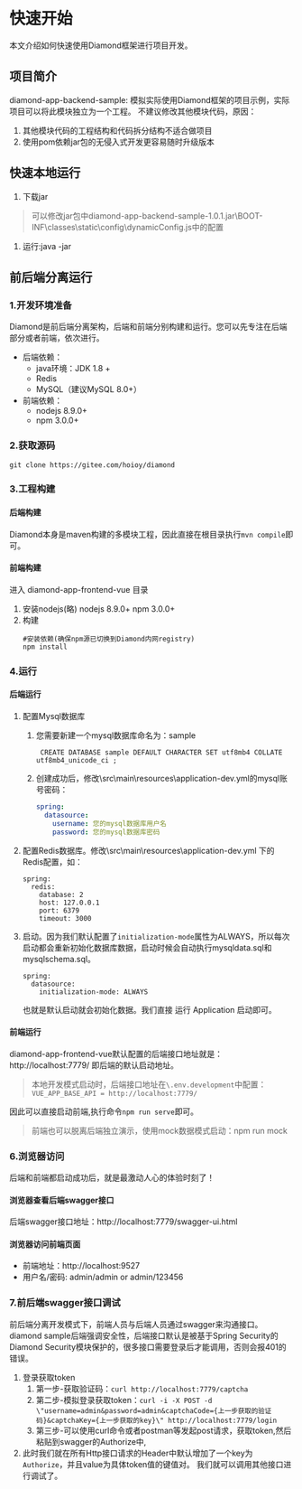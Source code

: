 # 快速开始
本文介绍如何快速使用Diamond框架进行项目开发。  

## 项目简介
diamond-app-backend-sample: 模拟实际使用Diamond框架的项目示例，实际项目可以将此模块独立为一个工程。
不建议修改其他模块代码，原因：
1. 其他模块代码的工程结构和代码拆分结构不适合做项目
1. 使用pom依赖jar包的无侵入式开发更容易随时升级版本

## 快速本地运行 
1. 下载jar
> 可以修改jar包中diamond-app-backend-sample-1.0.1.jar\BOOT-INF\classes\static\config\dynamicConfig.js中的配置 
1. 运行:java -jar 

## 前后端分离运行
### 1.开发环境准备
Diamond是前后端分离架构，后端和前端分别构建和运行。您可以先专注在后端部分或者前端，依次进行。
* 后端依赖：
    - java环境：JDK 1.8 +
    - Redis
    - MySQL（建议MySQL 8.0+）
* 前端依赖：
    - nodejs  8.9.0+
    - npm 3.0.0+
    
### 2.获取源码
```
git clone https://gitee.com/hoioy/diamond
```

### 3.工程构建
#### 后端构建
Diamond本身是maven构建的多模块工程，因此直接在根目录执行`mvn compile`即可。

#### 前端构建
进入 diamond-app-frontend-vue 目录  

1. 安装nodejs(略)
    nodejs 8.9.0+
    npm 3.0.0+
1. 构建
    ```
    #安装依赖(确保npm源已切换到Diamond内网registry)
    npm install
    ```

### 4.运行
#### 后端运行
1. 配置Mysql数据库
    1. 您需要新建一个mysql数据库命名为：sample 
        ```
         CREATE DATABASE sample DEFAULT CHARACTER SET utf8mb4 COLLATE utf8mb4_unicode_ci ;
        ```
    1. 创建成功后，修改\src\main\resources\application-dev.yml的mysql账号密码：
       ```yaml
       spring:
         datasource:
           username: 您的mysql数据库用户名
           password: 您的mysql数据库密码
       ```  
       
1. 配置Redis数据库。修改\src\main\resources\application-dev.yml 下的Redis配置，如：
    ```
    spring:
      redis:
        database: 2
        host: 127.0.0.1
        port: 6379
        timeout: 3000
    ```
   
1. 启动。因为我们默认配置了`initialization-mode`属性为ALWAYS，所以每次启动都会重新初始化数据库数据，启动时候会自动执行mysqldata.sql和mysqlschema.sql。
    ```
    spring:
      datasource:
        initialization-mode: ALWAYS
    ```
    也就是默认启动就会初始化数据。我们直接 运行 Application 启动即可。

#### 前端运行
diamond-app-frontend-vue默认配置的后端接口地址就是：http://localhost:7779/ 即后端的默认启动地址。
> 本地开发模式启动时，后端接口地址在`\.env.development`中配置：`VUE_APP_BASE_API = http://localhost:7779/`

因此可以直接启动前端,执行命令`npm run serve`即可。
> 前端也可以脱离后端独立演示，使用mock数据模式启动：npm run mock

### 6.浏览器访问
后端和前端都启动成功后，就是最激动人心的体验时刻了！

#### 浏览器查看后端swagger接口
后端swagger接口地址：http://localhost:7779/swagger-ui.html

#### 浏览器访问前端页面
* 前端地址：http://localhost:9527
* 用户名/密码: admin/admin or admin/123456

### 7.前后端swagger接口调试
前后端分离开发模式下，前端人员与后端人员通过swagger来沟通接口。
diamond sample后端强调安全性，后端接口默认是被基于Spring Security的Diamond Security模块保护的，很多接口需要登录后才能调用，否则会报401的错误。
1. 登录获取token
    1. 第一步-获取验证码：`curl http://localhost:7779/captcha `
    1. 第二步-模拟登录获取token：`curl -i -X POST -d \"username=admin&password=admin&captchaCode={上一步获取的验证码}&captchaKey={上一步获取的key}\" http://localhost:7779/login`  
    1. 第三步-可以使用curl命令或者postman等发起post请求，获取token,然后粘贴到swagger的Authorize中,
1. 此时我们就在所有Http接口请求的Header中默认增加了一个key为`Authorize`，并且value为具体token值的键值对。
我们就可以调用其他接口进行调试了。


